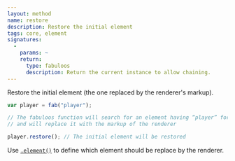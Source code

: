 ```yaml
---
layout: method
name: restore
description: Restore the initial element
tags: core, element
signatures:
  -
    params: ~
    return:
      type: fabuloos
      description: Return the current instance to allow chaining.
---
```


Restore the initial element (the one replaced by the renderer's markup).

```js
var player = fab("player");

// The fabuloos function will search for an element having “player” for its ID
// and will replace it with the markup of the renderer

player.restore(); // The initial element will be restored
```

Use [`.element()`](/documentation/api/element.html) to define which element should be replace by the renderer.